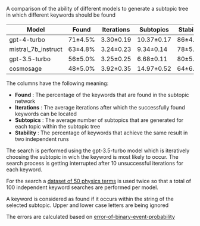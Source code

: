 A comparison of the ability of different models to generate a subtopic tree in which different keywords should be found

| Model               | Found   | Iterations | Subtopics  | Stability |
| ------------------- | ------- | ---------- | ---------- | --------- |
| gpt-4-turbo         | 71±4.5% | 3.30±0.19  | 10.37±0.17 | 86±4.9%   |
| mistral_7b_instruct | 63±4.8% | 3.24±0.23  | 9.34±0.14  | 78±5.9%   |
| gpt-3.5-turbo       | 56±5.0% | 3.25±0.25  | 6.68±0.11  | 80±5.7%   |
| cosmosage           | 48±5.0% | 3.92±0.35  | 14.97±0.52 | 64±6.7%   |

The columns have the following meaning:
- **Found** : The percentage of the keywords that are found in the subtopic network
- **Iterations** : The average iterations after which the successfully found keywords can be located
- **Subtopics** : The average number of subtopics that are generated for each topic within the subtopic tree
- **Stability** : The percentage of keywords that achieve the same result in two independent runs

The search is performed using the gpt-3.5-turbo model which is iteratively choosing the subtopic in wich the keyword is most likely to occur. The search process is getting interrupted after 10 unsuccessful iterations for each keyword.

For the search a [dataset of 50 physics terms](dataset-of-50-physic-terms.md) is used twice so that a total of 100 independent keyword searches are performed per model.

A keyword is considered as found if it occurs within the string of the selected subtopic. Upper and lower case letters are being ignored

The errors are calculated based on [error-of-binary-event-probability](../formula/error-of-binary-event-probability.md)